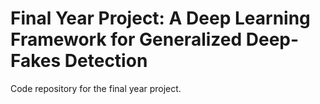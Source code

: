 # Final Year Project: A Deep Learning Framework for Generalized Deep-Fakes Detection

Code repository for the final year project.
